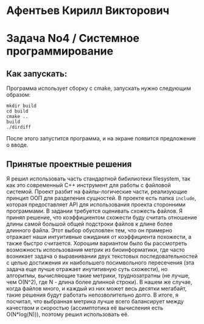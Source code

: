 # Афентьев Кирилл Викторович
# Задача No4 / Системное программирование

## Как запускать:
Программа использует сборку с cmake, запускать нужно следующим образом:
```
mkdir build
cd build
cmake ..
build
./dirdiff
```
После этого запустится программа, и на экране появится предложение о вводе.

## Принятые проектные решения
Я решил использовать часть стандартной бибилиотеки filesystem, так как это современный C++ инструмент для работы с файловой системой.
Проект разбит на файлы-логические части, реализующие принцип ООП для разделения сущностей.
В проекте есть папка `include`, которая предоставляет API для использования проекта сторонними программами.
В задании требуется оценивать схожесть файлов. Я принял решение, что коэффициентом схожести буду считать отношение длины самой большой общей подстроки файлов к длине более длинного файла. Этот выбор обусловлен тем, что он примерно отражает наши интуитивные ожидания от коэффициента похожести, а также быстро считается. Хорошим вариантом было бы рассмотреть возможность использования метрик из биоинформатики, где часто возникает задача о выравнивании двух текстовых последовательностей с целью достижения их наибольшего посимвольного пересечения (эта задача еще лучше отражает инутитивную суть схожести), но алгоритмы, вычисляющие такие метрики, труднозатратны (не лучше, чем O(N^2), где N - длина более длинной строки). В нашем же случае, когда файлов много, и каждый из них может весь десятки мегабайт, такие решения будут работать непозволительно долго. В итоге, я посчитал, что выбранная метрика лучше всего балансирует между качеством и скоростью (ассимптотика её вычисления есть O(N*log(N))), поэтому решил использовать её.